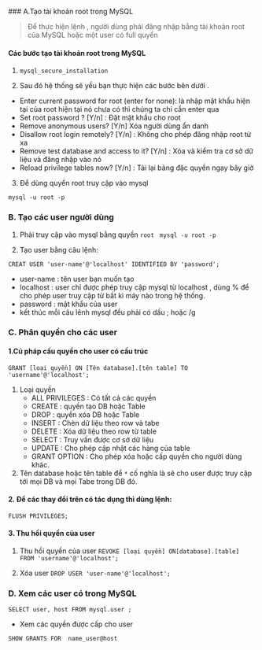 ﻿﻿### A.Tạo tài khoản root trong MySQL

> Để thực hiện lệnh , người dùng phải đăng nhập bằng tài khoản root của MySQL  hoặc một user có full quyền 

####  Các bước tạo tài khoản root trong MySQL 
1. ` mysql_secure_installation `

2. Sau đó hệ thống sẽ yều bạn thực hiện các bước bên dưới . 
- Enter current password for root (enter for none): là nhập mật khẩu hiện tại của root hiện tại nó chưa có thì chúng ta chỉ cần enter qua
- Set root password ? [Y/n] : Đặt mật khẩu cho root
- Remove anonymous users? [Y/n] Xóa người dùng ẩn danh
- Disallow root login remotely? [Y/n] : Không cho phép đăng nhập root từ xa
- Remove test database and access to it? [Y/n] : Xóa và kiểm tra cơ sở dữ liệu và đăng nhập vào nó
- Reload privilege tables now? [Y/n] : Tải lại bảng đặc quyền ngay bây giờ

3. Để dùng quyền root truy cập vào mysql

` mysql -u root -p ` 

### B. Tạo các user người dùng

1. Phải truy cập vào mysql bằng quyền `root ` 
` mysql -u root -p `

2. Tạo user bằng câu lệnh: 

` CREAT USER 'user-name'@'localhost' IDENTIFIED BY 'password'; `

- user-name : tên user bạn muốn tạo 
- localhost : user chỉ được phép truy cập mysql từ localhost , dùng % để cho phép user truy cập từ bất kì máy nào trong hệ thống.
- password : mật khẩu của user 
- kết thúc mỗi câu lênh mysql đều phải có dấu ; hoặc /g 

### C. Phân quyền cho các user 
#### 1.Cú pháp cấu quyền cho user có cấu trúc

` GRANT [loại quyền] ON [Tên database].[tên table] TO 'username'@'localhost'; `

1. Loại quyền 
	- ALL PRIVILEGES : Có tất cả các quyền 
	- CREATE : quyền tạo DB hoặc Table 
	- DROP : quyền xóa DB hoặc Table
	- INSERT : Chèn dữ liệu theo row và tabe 
	- DELETE : Xóa dữ liệu theo row từ table
	- SELECT : Truy vấn được cơ sở dữ liệu 
	- UPDATE : Cho phép cập nhật các hàng của table 
	- GRANT OPTION : Cho phép xóa hoặc cấp quyền cho người dùng khác.
2. Tên database hoặc tên table để ` * ` cố nghĩa là sẽ cho user được truy cập tới mọi DB và mọi Tabe trong DB đó.

#### 2. Để các thay đổi trên có tác dụng thì dùng lệnh:

` FLUSH PRIVILEGES; ` 


#### 3. Thu hồi quyền của user

1. Thu hồi quyền của user
` REVOKE [loại quyền] ON[database].[table] FROM 'username'@'localhost'; `

2. Xóa user 
` DROP USER 'user-name'@'localhost'; `


### D. Xem các user có trong MySQL 

` SELECT user, host FROM mysql.user ; `

- Xem các quyền được cấp cho user 

` SHOW GRANTS FOR  name_user@host `
















